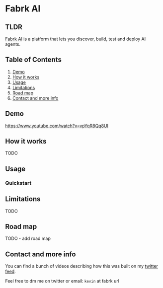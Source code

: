 
# Fabrk AI

## TLDR

[Fabrk AI](https://www.fabrk.ai/) is a platform that lets you discover, build, test and deploy AI agents. 


## Table of Contents

1. [Demo](#demo)
1. [How it works](#how-it-works)
1. [Usage](#usage)
1. [Limitations](#limitations)
1. [Road map](#road-map)
1. [Contact and more info](#contact-and-more-info)

## Demo

https://www.youtube.com/watch?v=vpYqR8Qq8UI


## How it works

TODO

## Usage

### Quickstart




## Limitations

TODO 

## Road map

TODO - add road map

## Contact and more info

You can find a bunch of videos describing how this was built on my [twitter feed](https://twitter.com/KevinGrassi).

Feel free to dm me on twitter or email: `kevin` at fabrk url

